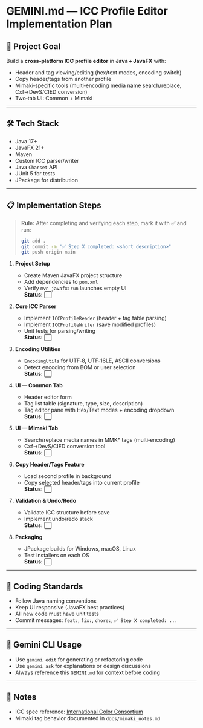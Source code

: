 # GEMINI.md — ICC Profile Editor Implementation Plan

## 🎯 Project Goal
Build a **cross‑platform ICC profile editor** in **Java + JavaFX** with:
- Header and tag viewing/editing (hex/text modes, encoding switch)
- Copy header/tags from another profile
- Mimaki‑specific tools (multi‑encoding media name search/replace, Cxf→DevS/CIED conversion)
- Two‑tab UI: Common + Mimaki

---

## 🛠 Tech Stack
- Java 17+
- JavaFX 21+
- Maven
- Custom ICC parser/writer
- Java `Charset` API
- JUnit 5 for tests
- JPackage for distribution

---

## 📋 Implementation Steps

> **Rule:** After completing and verifying each step, mark it with ✅ and run:
> ```bash
> git add .
> git commit -m "✅ Step X completed: <short description>"
> git push origin main
> ```

1. **Project Setup**
   - Create Maven JavaFX project structure
   - Add dependencies to `pom.xml`
   - Verify `mvn javafx:run` launches empty UI  
   **Status:** ⬜

2. **Core ICC Parser**
   - Implement `ICCProfileReader` (header + tag table parsing)
   - Implement `ICCProfileWriter` (save modified profiles)
   - Unit tests for parsing/writing  
   **Status:** ⬜

3. **Encoding Utilities**
   - `EncodingUtils` for UTF‑8, UTF‑16LE, ASCII conversions
   - Detect encoding from BOM or user selection  
   **Status:** ⬜

4. **UI — Common Tab**
   - Header editor form
   - Tag list table (signature, type, size, description)
   - Tag editor pane with Hex/Text modes + encoding dropdown  
   **Status:** ⬜

5. **UI — Mimaki Tab**
   - Search/replace media names in MMK* tags (multi‑encoding)
   - Cxf→DevS/CIED conversion tool  
   **Status:** ⬜

6. **Copy Header/Tags Feature**
   - Load second profile in background
   - Copy selected header/tags into current profile  
   **Status:** ⬜

7. **Validation & Undo/Redo**
   - Validate ICC structure before save
   - Implement undo/redo stack  
   **Status:** ⬜

8. **Packaging**
   - JPackage builds for Windows, macOS, Linux
   - Test installers on each OS  
   **Status:** ⬜

---

## 📏 Coding Standards
- Follow Java naming conventions
- Keep UI responsive (JavaFX best practices)
- All new code must have unit tests
- Commit messages: `feat:`, `fix:`, `chore:`, `✅ Step X completed: ...`

---

## 🤖 Gemini CLI Usage
- Use `gemini edit` for generating or refactoring code
- Use `gemini ask` for explanations or design discussions
- Always reference this `GEMINI.md` for context before coding

---

## 📌 Notes
- ICC spec reference: [International Color Consortium](https://color.org/index.xalter)
- Mimaki tag behavior documented in `docs/mimaki_notes.md`
